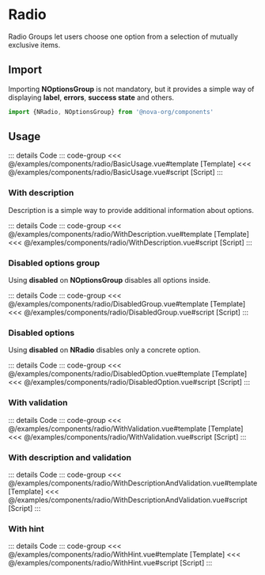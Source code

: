 <script setup>
import WithDescription from '../examples/components/radio/WithDescription.vue'
import BasicUsage from '../examples/components/radio/BasicUsage.vue'
import DisabledGroup from '../examples/components/radio/DisabledGroup.vue'
import DisabledOption from '../examples/components/radio/DisabledOption.vue'
import WithValidation from '../examples/components/radio/WithValidation.vue'
import WithDescriptionAndValidation from '../examples/components/radio/WithDescriptionAndValidation.vue'
import WithHint from '../examples/components/radio/WithHint.vue'
import DisplayContainer from '../examples/partials/DisplayContainer.vue'
</script>

# Radio

Radio Groups let users choose one option from a selection of mutually exclusive items.

## Import

Importing **NOptionsGroup** is not mandatory, but it provides a simple way of displaying **label**, **errors**,
**success state** and others.

```ts
import {NRadio, NOptionsGroup} from '@nova-org/components'
```

## Usage

<display-container>
    <basic-usage/>
</display-container>

::: details Code
::: code-group
<<< @/examples/components/radio/BasicUsage.vue#template [Template]
<<< @/examples/components/radio/BasicUsage.vue#script [Script]
:::

### With description

Description is a simple way to provide additional information about options.

<display-container>
    <with-description/>
</display-container>

::: details Code
::: code-group
<<< @/examples/components/radio/WithDescription.vue#template [Template]
<<< @/examples/components/radio/WithDescription.vue#script [Script]
:::

### Disabled options group

Using **disabled** on **NOptionsGroup** disables all options inside.

<display-container>
    <disabled-group/>
</display-container>

::: details Code
::: code-group
<<< @/examples/components/radio/DisabledGroup.vue#template [Template]
<<< @/examples/components/radio/DisabledGroup.vue#script [Script]
:::

### Disabled options

Using **disabled** on **NRadio** disables only a concrete option.

<display-container>
    <disabled-option/>
</display-container>

::: details Code
::: code-group
<<< @/examples/components/radio/DisabledOption.vue#template [Template]
<<< @/examples/components/radio/DisabledOption.vue#script [Script]
:::

### With validation

<display-container>
    <with-validation/>
</display-container>

::: details Code
::: code-group
<<< @/examples/components/radio/WithValidation.vue#template [Template]
<<< @/examples/components/radio/WithValidation.vue#script [Script]
:::

### With description and validation

<display-container>
    <with-description-and-validation/>
</display-container>

::: details Code
::: code-group
<<< @/examples/components/radio/WithDescriptionAndValidation.vue#template [Template]
<<< @/examples/components/radio/WithDescriptionAndValidation.vue#script [Script]
:::

### With hint

<display-container>
    <with-hint/>
</display-container>

::: details Code
::: code-group
<<< @/examples/components/radio/WithHint.vue#template [Template]
<<< @/examples/components/radio/WithHint.vue#script [Script]
:::
